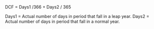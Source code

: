DCF = Days1 /366 + Days2 / 365

Days1 = Actual number of days in period that fall in a leap year.
Days2 = Actual number of days in period that fall in a normal year.